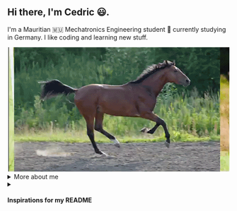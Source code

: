 ## Hi there, I'm Cedric 😃.
I'm a Mauritian :mauritius: Mechatronics Engineering student :robot: currently studying in Germany.
I like coding and learning new stuff.

<div align="center">
  <img src="https://github.com/cedricfyc/cedricfyc/blob/main/images/horse.gif"/>
</div>


<details>
<summary>
  More about me
</summary>

## My Skills 📜
- #### Python
  - OOP Basics
  - Machine Learning
  - Computer Vision
  - Robot Programming (ROS)
- #### C++
  - OOP Basics
  - Arduino Programming
- #### MATLAB
  - Rapid Prototyping and Real-Time Simulation
  - State Space Modelling
    
---

## What I'm Currently Working On 📖
- #### [Machine Learning and ROS](https://github.com/cedricfyc/Online_tutorials)
- #### Microcontroller Programming (to be added to GitHub)
- #### Improving my German to a C1
- #### rosbag shortening and rosbag classification

---

## My Hobbies ☺️
- #### Fitness Training
- #### Reading Mangas
- #### Coding
- #### Bouldering
- #### Watching Youtube Essay Videos

---

## Languages I speak 🌐

| Language                | Proficiency                                            |
| ------------------------| ------------------------------------------------------ |
| English                 | C1                                                     |
| French                  | C1                                                     |
| German                  | B2                                                     |
| Spanish                 | A2                                                     |
| Mauritian Creole        | Native                                                 |

---

## My Socials 🧑‍🤝‍🧑
<a href="https://www.linkedin.com/in/cedric-fong-yee-chun-777176248/">
    <img alt="LinkedIn" title="LinkedIn" height="48" width="48" src="https://cdn.simpleicons.org/linkedin"></a>

<a href="https://www.instagram.com/cedricfyc/">
    <img alt="Instagram" title="Instagram" height="48" width="48" src="https://cdn.simpleicons.org/instagram"></a>

---
</details>
  
<details>
<summary>
  <h4>Inspirations for my README</h4> 
</summary>
  
- [Format from filiptronicek](https://github.com/filiptronicek)
- [Icons from peterthehan](https://github.com/peterthehan)
</details>

<!--
**cedricfyc/cedricfyc** is a ✨ _special_ ✨ repository because its `README.md` (this file) appears on your GitHub profile.

Here are some ideas to get you started:

- 🔭 I’m currently working on ...
- 🌱 I’m currently learning ...
- 👯 I’m looking to collaborate on ...
- 🤔 I’m looking for help with ...
- 💬 Ask me about ...
- 📫 How to reach me: ...
- 😄 Pronouns: ...
- ⚡ Fun fact: ...
-->

